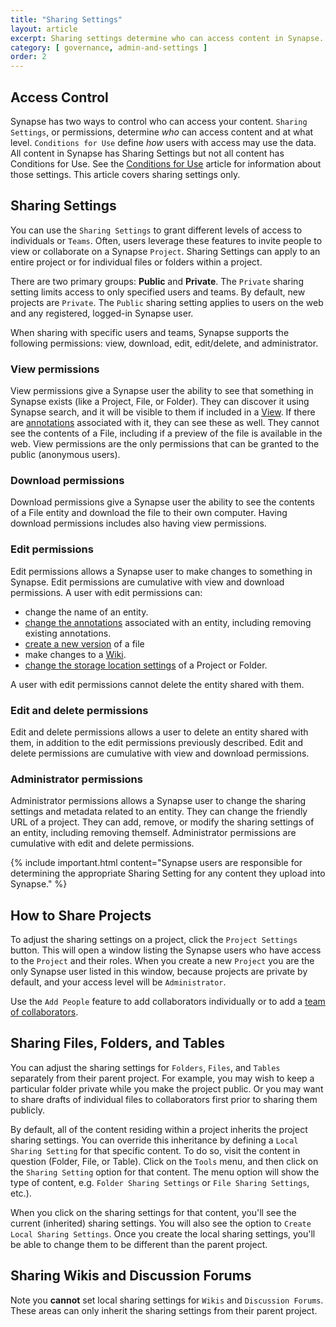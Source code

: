 ```yaml
---
title: "Sharing Settings"
layout: article
excerpt: Sharing settings determine who can access content in Synapse.
category: [ governance, admin-and-settings ]
order: 2
---
```


## Access Control

Synapse has two ways to control who can access your content. `Sharing Settings`, or permissions, determine _who_ can access content and at what level. `Conditions for Use` define _how_ users with access may use the data. All content in Synapse has Sharing Settings but not all content has Conditions for Use. See the [Conditions for Use](/articles/access_control.html) article for information about those settings. This article covers sharing settings only.

<a name="sharing-setting"></a>

## Sharing Settings

You can use the `Sharing Settings` to grant different levels of access to individuals or `Teams`. Often, users leverage these features to invite people to view or collaborate on a Synapse `Project`. Sharing Settings can apply to an entire project or for individual files or folders within a project.

There are two primary groups: **Public** and **Private**. The `Private` sharing setting limits access to only specified users and teams. By default, new projects are `Private`. The `Public` sharing setting applies to users on the web and any registered, logged-in Synapse user.

When sharing with specific users and teams, Synapse supports the following permissions: view, download, edit, edit/delete, and administrator.

### View permissions

View permissions give a Synapse user the ability to see that something in Synapse exists (like a Project, File, or Folder). They can discover it using Synapse search, and it will be visible to them if included in a [View](articles/views.html). If there are [annotations](https://docs.synapse.org/articles/annotation_and_query.html) associated with it, they can see these as well. They cannot see the contents of a File, including if a preview of the file is available in the web. View permissions are the only permissions that can be granted to the public (anonymous users).

### Download permissions

Download permissions give a Synapse user the ability to see the contents of a File entity and download the file to their own computer. Having download permissions includes also having view permissions.

### Edit permissions

Edit permissions allows a Synapse user to make changes to something in Synapse. Edit permissions are cumulative with view and download permissions. A user with edit permissions can:

- change the name of an entity.
- [change the annotations](/articles/annotation_and_query.html#modifying-annotations) associated with an entity, including removing existing annotations.
- [create a new version](/articles/files_and_versioning.html#uploading-a-new-version) of a file
- make changes to a [Wiki](/articles/wikis.html).
- [change the storage location settings](/articles/custom_storage_location.html) of a Project or Folder.

A user with edit permissions cannot delete the entity shared with them.

### Edit and delete permissions

Edit and delete permissions allows a user to delete an entity shared with them, in addition to the edit permissions previously described. Edit and delete permissions are cumulative with view and download permissions.

### Administrator permissions

Administrator permissions allows a Synapse user to change the sharing settings and metadata related to an entity. They can change the friendly URL of a project. They can add, remove, or modify the sharing settings of an entity, including removing themself. Administrator permissions are cumulative with edit and delete permissions.

{% include important.html content="Synapse users are responsible for determining the appropriate Sharing Setting for any content they upload into Synapse." %}

<a name="how-to-share-content"></a>

## How to Share Projects

To adjust the sharing settings on a project, click the `Project Settings` button. This will open a window listing the Synapse users who have access to the `Project` and their roles. When you create a new `Project` you are the only Synapse user listed in this window, because projects are private by default, and your access level will be `Administrator`.

Use the `Add People` feature to add collaborators individually or to add a [team of collaborators](teams.md).

<a name="share-files-folders-and-tables"></a>

## Sharing Files, Folders, and Tables

You can adjust the sharing settings for `Folders`, `Files`, and `Tables` separately from their parent project. For example, you may wish to keep a particular folder private while you make the project public. Or you may want to share drafts of individual files to collaborators first prior to sharing them publicly.

By default, all of the content residing within a project inherits the project sharing settings. You can override this inheritance by defining a `Local Sharing Setting` for that specific content. To do so, visit the content in question (Folder, File, or Table). Click on the `Tools` menu, and then click on the `Sharing Setting` option for that content. The menu option will show the type of content, e.g. `Folder Sharing Settings` or `File Sharing Settings`, etc.).

When you click on the sharing settings for that content, you'll see the current (inherited) sharing settings. You will also see the option to `Create Local Sharing Settings`. Once you create the local sharing settings, you'll be able to change them to be different than the parent project.

## Sharing Wikis and Discussion Forums

Note you **cannot** set local sharing settings for `Wikis` and `Discussion Forums`. These areas can only inherit the sharing settings from their parent project.
